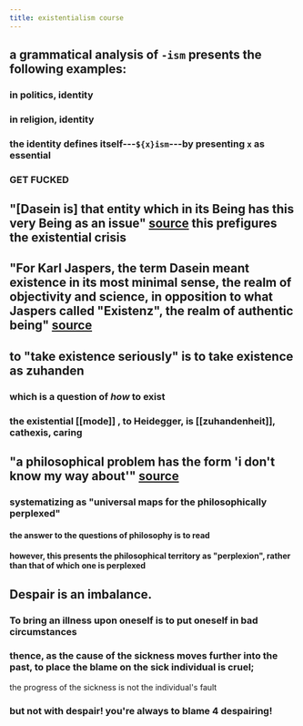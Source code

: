 ```yaml
---
title: existentialism course
---
```

## a grammatical analysis of `-ism` presents the following examples:
### in politics, identity
### in religion, identity
### the identity defines itself---`${x}ism`---by presenting `x` as essential
### **GET FUCKED**
## "[Dasein is] that entity which in its Being has this very Being as an issue" [source](https://en.wikipedia.org/wiki/Dasein) this prefigures the existential crisis
## "For Karl Jaspers, the term Dasein meant existence in its most minimal sense, the realm of objectivity and science, in opposition to what Jaspers called "Existenz", the realm of authentic being" [source](https://en.wikipedia.org/wiki/Dasein#Karl_Jaspers'_Dasein_and_Existenz)
## to "take existence seriously" is to take existence as zuhanden
### which is a question of *how* to exist
### the existential [[mode]] , to Heidegger, is [[zuhandenheit]], cathexis, caring
## "a philosophical problem has the form 'i don't know my way about'" [source](https://www.brainyquote.com/topics/philosophical-problem-quotes)
### systematizing as "universal maps for the philosophically perplexed"
#### the answer to the questions of philosophy is to read
#### however, this presents the philosophical territory as "perplexion", rather than that of which one is perplexed
## Despair is an imbalance.
### To bring an illness upon oneself is to put oneself in bad circumstances
### thence, as the cause of the sickness moves further into the past, to place the blame on the sick individual is cruel;
the progress of the sickness is not the individual's fault
### but not with despair! you're always to blame 4 despairing!
###